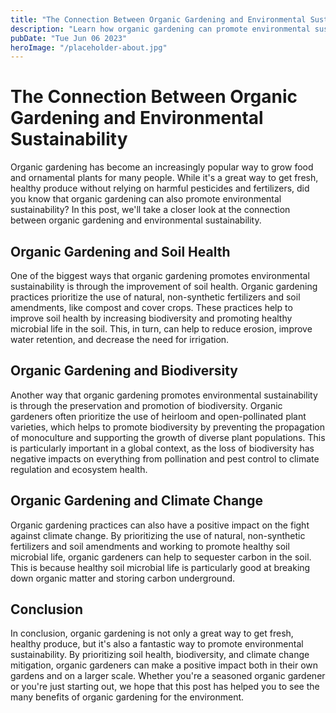 ```yaml
---
title: "The Connection Between Organic Gardening and Environmental Sustainability - An Informative Guide"
description: "Learn how organic gardening can promote environmental sustainability. Read our informative guide to discover the benefits of organic gardening for the environment."
pubDate: "Tue Jun 06 2023"
heroImage: "/placeholder-about.jpg"
---
```


# The Connection Between Organic Gardening and Environmental Sustainability

Organic gardening has become an increasingly popular way to grow food and ornamental plants for many people. While it&#39;s a great way to get fresh, healthy produce without relying on harmful pesticides and fertilizers, did you know that organic gardening can also promote environmental sustainability? In this post, we&#39;ll take a closer look at the connection between organic gardening and environmental sustainability.

## Organic Gardening and Soil Health

One of the biggest ways that organic gardening promotes environmental sustainability is through the improvement of soil health. Organic gardening practices prioritize the use of natural, non-synthetic fertilizers and soil amendments, like compost and cover crops. These practices help to improve soil health by increasing biodiversity and promoting healthy microbial life in the soil. This, in turn, can help to reduce erosion, improve water retention, and decrease the need for irrigation.

## Organic Gardening and Biodiversity

Another way that organic gardening promotes environmental sustainability is through the preservation and promotion of biodiversity. Organic gardeners often prioritize the use of heirloom and open-pollinated plant varieties, which helps to promote biodiversity by preventing the propagation of monoculture and supporting the growth of diverse plant populations. This is particularly important in a global context, as the loss of biodiversity has negative impacts on everything from pollination and pest control to climate regulation and ecosystem health.

## Organic Gardening and Climate Change

Organic gardening practices can also have a positive impact on the fight against climate change. By prioritizing the use of natural, non-synthetic fertilizers and soil amendments and working to promote healthy soil microbial life, organic gardeners can help to sequester carbon in the soil. This is because healthy soil microbial life is particularly good at breaking down organic matter and storing carbon underground.

## Conclusion

In conclusion, organic gardening is not only a great way to get fresh, healthy produce, but it&#39;s also a fantastic way to promote environmental sustainability. By prioritizing soil health, biodiversity, and climate change mitigation, organic gardeners can make a positive impact both in their own gardens and on a larger scale. Whether you&#39;re a seasoned organic gardener or you&#39;re just starting out, we hope that this post has helped you to see the many benefits of organic gardening for the environment.